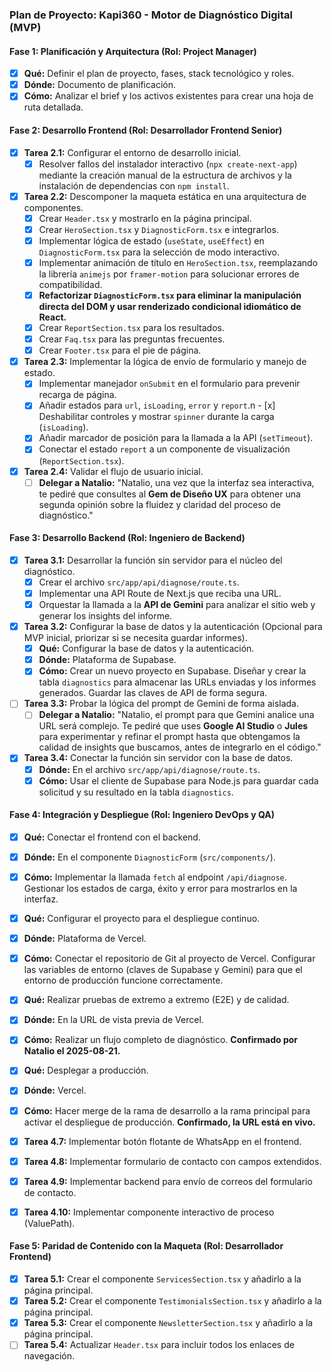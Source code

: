 ### **Plan de Proyecto: Kapi360 - Motor de Diagnóstico Digital (MVP)**

#### **Fase 1: Planificación y Arquitectura (Rol: Project Manager)**
- [x] **Qué:** Definir el plan de proyecto, fases, stack tecnológico y roles.
- [x] **Dónde:** Documento de planificación.
- [x] **Cómo:** Analizar el brief y los activos existentes para crear una hoja de ruta detallada.

#### **Fase 2: Desarrollo Frontend (Rol: Desarrollador Frontend Senior)**
- [x] **Tarea 2.1:** Configurar el entorno de desarrollo inicial.
    - [x] Resolver fallos del instalador interactivo (`npx create-next-app`) mediante la creación manual de la estructura de archivos y la instalación de dependencias con `npm install`.
- [x] **Tarea 2.2:** Descomponer la maqueta estática en una arquitectura de componentes.
    - [x] Crear `Header.tsx` y mostrarlo en la página principal.
    - [x] Crear `HeroSection.tsx` y `DiagnosticForm.tsx` e integrarlos.
    - [x] Implementar lógica de estado (`useState`, `useEffect`) en `DiagnosticForm.tsx` para la selección de modo interactivo.
    - [x] Implementar animación de título en `HeroSection.tsx`, reemplazando la librería `animejs` por `framer-motion` para solucionar errores de compatibilidad.
    - [x] **Refactorizar `DiagnosticForm.tsx` para eliminar la manipulación directa del DOM y usar renderizado condicional idiomático de React.**
    - [x] Crear `ReportSection.tsx` para los resultados.
    - [x] Crear `Faq.tsx` para las preguntas frecuentes.
    - [x] Crear `Footer.tsx` para el pie de página.
- [x] **Tarea 2.3:** Implementar la lógica de envío de formulario y manejo de estado.
    - [x] Implementar manejador `onSubmit` en el formulario para prevenir recarga de página.
    - [x] Añadir estados para `url`, `isLoading`, `error` y `report`.n    - [x] Deshabilitar controles y mostrar `spinner` durante la carga (`isLoading`).
    - [x] Añadir marcador de posición para la llamada a la API (`setTimeout`).
    - [x] Conectar el estado `report` a un componente de visualización (`ReportSection.tsx`).
- [x] **Tarea 2.4:** Validar el flujo de usuario inicial.
    - [ ] **Delegar a Natalio:** "Natalio, una vez que la interfaz sea interactiva, te pediré que consultes al **Gem de Diseño UX** para obtener una segunda opinión sobre la fluidez y claridad del proceso de diagnóstico."

#### **Fase 3: Desarrollo Backend (Rol: Ingeniero de Backend)**
- [x] **Tarea 3.1:** Desarrollar la función sin servidor para el núcleo del diagnóstico.
    - [x] Crear el archivo `src/app/api/diagnose/route.ts`.
    - [x] Implementar una API Route de Next.js que reciba una URL.
    - [x] Orquestar la llamada a la **API de Gemini** para analizar el sitio web y generar los insights del informe.
- [x] **Tarea 3.2:** Configurar la base de datos y la autenticación (Opcional para MVP inicial, priorizar si se necesita guardar informes).
    - [x] **Qué:** Configurar la base de datos y la autenticación.
    - [x] **Dónde:** Plataforma de Supabase.
    - [x] **Cómo:** Crear un nuevo proyecto en Supabase. Diseñar y crear la tabla `diagnostics` para almacenar las URLs enviadas y los informes generados. Guardar las claves de API de forma segura.
- [ ] **Tarea 3.3:** Probar la lógica del prompt de Gemini de forma aislada.
    - [ ] **Delegar a Natalio:** "Natalio, el prompt para que Gemini analice una URL será complejo. Te pediré que uses **Google AI Studio** o **Jules** para experimentar y refinar el prompt hasta que obtengamos la calidad de insights que buscamos, antes de integrarlo en el código."
- [x] **Tarea 3.4:** Conectar la función sin servidor con la base de datos.
    - [x] **Dónde:** En el archivo `src/app/api/diagnose/route.ts`.
    - [x] **Cómo:** Usar el cliente de Supabase para Node.js para guardar cada solicitud y su resultado en la tabla `diagnostics`.

#### **Fase 4: Integración y Despliegue (Rol: Ingeniero DevOps y QA)**
- [x] **Qué:** Conectar el frontend con el backend.
- [x] **Dónde:** En el componente `DiagnosticForm` (`src/components/`).
- [x] **Cómo:** Implementar la llamada `fetch` al endpoint `/api/diagnose`. Gestionar los estados de carga, éxito y error para mostrarlos en la interfaz.

- [x] **Qué:** Configurar el proyecto para el despliegue continuo.
- [x] **Dónde:** Plataforma de Vercel.
- [x] **Cómo:** Conectar el repositorio de Git al proyecto de Vercel. Configurar las variables de entorno (claves de Supabase y Gemini) para que el entorno de producción funcione correctamente.

- [x] **Qué:** Realizar pruebas de extremo a extremo (E2E) y de calidad.
- [x] **Dónde:** En la URL de vista previa de Vercel.
- [x] **Cómo:** Realizar un flujo completo de diagnóstico. **Confirmado por Natalio el 2025-08-21.**

- [x] **Qué:** Desplegar a producción.
- [x] **Dónde:** Vercel.
- [x] **Cómo:** Hacer merge de la rama de desarrollo a la rama principal para activar el despliegue de producción. **Confirmado, la URL está en vivo.**

- [x] **Tarea 4.7:** Implementar botón flotante de WhatsApp en el frontend.
- [x] **Tarea 4.8:** Implementar formulario de contacto con campos extendidos.
- [x] **Tarea 4.9:** Implementar backend para envío de correos del formulario de contacto.
- [x] **Tarea 4.10:** Implementar componente interactivo de proceso (ValuePath).

#### **Fase 5: Paridad de Contenido con la Maqueta (Rol: Desarrollador Frontend)**
- [x] **Tarea 5.1:** Crear el componente `ServicesSection.tsx` y añadirlo a la página principal.
- [x] **Tarea 5.2:** Crear el componente `TestimonialsSection.tsx` y añadirlo a la página principal.
- [x] **Tarea 5.3:** Crear el componente `NewsletterSection.tsx` y añadirlo a la página principal.
- [ ] **Tarea 5.4:** Actualizar `Header.tsx` para incluir todos los enlaces de navegación.

